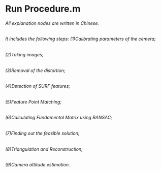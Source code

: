 # Run Procedure.m
###### All explanation nodes are written in Chinese.
###### It includes the following steps: (1)Calibrating parameters of the cemera; 
###### (2)Taking images; 
###### (3)Removal of the distortion; 
###### (4)Detection of SURF features; 
###### (5)Feature Point Matching; 
###### (6)Calculating Fundamental Matrix using RANSAC; 
###### (7)Finding out the feasible solution; 
###### (8)Triangulation and Reconstruction; 
###### (9)Camera attitude estimation.
